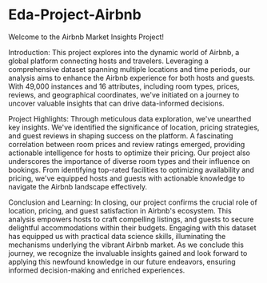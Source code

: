 # Eda-Project-Airbnb

Welcome to the Airbnb Market Insights Project!

Introduction:
This project explores into the dynamic world of Airbnb, a global platform connecting hosts and travelers. Leveraging a comprehensive dataset spanning multiple locations and time periods, our analysis aims to enhance the Airbnb experience for both hosts and guests. With 49,000 instances and 16 attributes, including room types, prices, reviews, and geographical coordinates, we've initiated on a journey to uncover valuable insights that can drive data-informed decisions.

Project Highlights:
Through meticulous data exploration, we've unearthed key insights. We've identified the significance of location, pricing strategies, and guest reviews in shaping success on the platform. A fascinating correlation between room prices and review ratings emerged, providing actionable intelligence for hosts to optimize their pricing. Our project also underscores the importance of diverse room types and their influence on bookings. From identifying top-rated facilities to optimizing availability and pricing, we've equipped hosts and guests with actionable knowledge to navigate the Airbnb landscape effectively.

Conclusion and Learning:
In closing, our project confirms the crucial role of location, pricing, and guest satisfaction in Airbnb's ecosystem. This analysis empowers hosts to craft compelling listings, and guests to secure delightful accommodations within their budgets. Engaging with this dataset has equipped us with practical data science skills, illuminating the mechanisms underlying the vibrant Airbnb market. As we conclude this journey, we recognize the invaluable insights gained and look forward to applying this newfound knowledge in our future endeavors, ensuring informed decision-making and enriched experiences.
